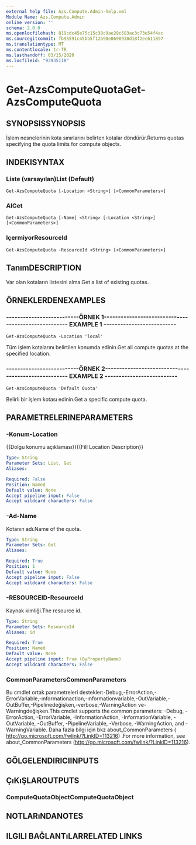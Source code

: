 ```yaml
---
external help file: Azs.Compute.Admin-help.xml
Module Name: Azs.Compute.Admin
online version: ''
schema: 2.0.0
ms.openlocfilehash: 819cdc45e75c15c38c9ae28c583ac3c73e54f4ac
ms.sourcegitcommit: fb95591c45bb5f12b98e0690938d18f2ec611897
ms.translationtype: MT
ms.contentlocale: tr-TR
ms.lasthandoff: 03/15/2020
ms.locfileid: "93935118"
---
```

# <span data-ttu-id="63a7e-101">Get-AzsComputeQuota</span><span class="sxs-lookup"><span data-stu-id="63a7e-101">Get-AzsComputeQuota</span></span>

## <span data-ttu-id="63a7e-102">SYNOPSIS</span><span class="sxs-lookup"><span data-stu-id="63a7e-102">SYNOPSIS</span></span>
<span data-ttu-id="63a7e-103">İşlem nesnelerinin kota sınırlarını belirten kotalar döndürür.</span><span class="sxs-lookup"><span data-stu-id="63a7e-103">Returns quotas specifying the quota limits for compute objects.</span></span>

## <span data-ttu-id="63a7e-104">INDEKI</span><span class="sxs-lookup"><span data-stu-id="63a7e-104">SYNTAX</span></span>

### <span data-ttu-id="63a7e-105">Liste (varsayılan)</span><span class="sxs-lookup"><span data-stu-id="63a7e-105">List (Default)</span></span>
```
Get-AzsComputeQuota [-Location <String>] [<CommonParameters>]
```

### <span data-ttu-id="63a7e-106">Al</span><span class="sxs-lookup"><span data-stu-id="63a7e-106">Get</span></span>
```
Get-AzsComputeQuota [-Name] <String> [-Location <String>] [<CommonParameters>]
```

### <span data-ttu-id="63a7e-107">Içermiyor</span><span class="sxs-lookup"><span data-stu-id="63a7e-107">ResourceId</span></span>
```
Get-AzsComputeQuota -ResourceId <String> [<CommonParameters>]
```

## <span data-ttu-id="63a7e-108">Tanım</span><span class="sxs-lookup"><span data-stu-id="63a7e-108">DESCRIPTION</span></span>
<span data-ttu-id="63a7e-109">Var olan kotaların listesini alma.</span><span class="sxs-lookup"><span data-stu-id="63a7e-109">Get a list of existing quotas.</span></span>

## <span data-ttu-id="63a7e-110">ÖRNEKLERDEN</span><span class="sxs-lookup"><span data-stu-id="63a7e-110">EXAMPLES</span></span>

### <span data-ttu-id="63a7e-111">--------------------------ÖRNEK 1--------------------------</span><span class="sxs-lookup"><span data-stu-id="63a7e-111">-------------------------- EXAMPLE 1 --------------------------</span></span>
```
Get-AzsComputeQuota -Location 'local'
```

<span data-ttu-id="63a7e-112">Tüm işlem kotalarını belirtilen konumda edinin.</span><span class="sxs-lookup"><span data-stu-id="63a7e-112">Get all compute quotas at the specified location.</span></span>

### <span data-ttu-id="63a7e-113">--------------------------ÖRNEK 2--------------------------</span><span class="sxs-lookup"><span data-stu-id="63a7e-113">-------------------------- EXAMPLE 2 --------------------------</span></span>
```
Get-AzsComputeQuota 'Default Quota'
```

<span data-ttu-id="63a7e-114">Belirli bir işlem kotası edinin.</span><span class="sxs-lookup"><span data-stu-id="63a7e-114">Get a specific compute quota.</span></span>

## <span data-ttu-id="63a7e-115">PARAMETRELERINE</span><span class="sxs-lookup"><span data-stu-id="63a7e-115">PARAMETERS</span></span>

### <span data-ttu-id="63a7e-116">-Konum</span><span class="sxs-lookup"><span data-stu-id="63a7e-116">-Location</span></span>
<span data-ttu-id="63a7e-117">{{Dolgu konumu açıklaması}}</span><span class="sxs-lookup"><span data-stu-id="63a7e-117">{{Fill Location Description}}</span></span>

```yaml
Type: String
Parameter Sets: List, Get
Aliases: 

Required: False
Position: Named
Default value: None
Accept pipeline input: False
Accept wildcard characters: False
```

### <span data-ttu-id="63a7e-118">-Ad</span><span class="sxs-lookup"><span data-stu-id="63a7e-118">-Name</span></span>
<span data-ttu-id="63a7e-119">Kotanın adı.</span><span class="sxs-lookup"><span data-stu-id="63a7e-119">Name of the quota.</span></span>

```yaml
Type: String
Parameter Sets: Get
Aliases: 

Required: True
Position: 1
Default value: None
Accept pipeline input: False
Accept wildcard characters: False
```

### <span data-ttu-id="63a7e-120">-RESOURCEID</span><span class="sxs-lookup"><span data-stu-id="63a7e-120">-ResourceId</span></span>
<span data-ttu-id="63a7e-121">Kaynak kimliği.</span><span class="sxs-lookup"><span data-stu-id="63a7e-121">The resource id.</span></span>

```yaml
Type: String
Parameter Sets: ResourceId
Aliases: id

Required: True
Position: Named
Default value: None
Accept pipeline input: True (ByPropertyName)
Accept wildcard characters: False
```

### <span data-ttu-id="63a7e-122">CommonParameters</span><span class="sxs-lookup"><span data-stu-id="63a7e-122">CommonParameters</span></span>
<span data-ttu-id="63a7e-123">Bu cmdlet ortak parametreleri destekler:-Debug,-ErrorAction,-ErrorVariable,-ınformationaction,-ınformationvariable,-OutVariable,-OutBuffer,-Pipelinedeğişken,-verbose,-WarningAction ve-Warningdeğişken.</span><span class="sxs-lookup"><span data-stu-id="63a7e-123">This cmdlet supports the common parameters: -Debug, -ErrorAction, -ErrorVariable, -InformationAction, -InformationVariable, -OutVariable, -OutBuffer, -PipelineVariable, -Verbose, -WarningAction, and -WarningVariable.</span></span> <span data-ttu-id="63a7e-124">Daha fazla bilgi için bkz about_CommonParameters ( http://go.microsoft.com/fwlink/?LinkID=113216) .</span><span class="sxs-lookup"><span data-stu-id="63a7e-124">For more information, see about_CommonParameters (http://go.microsoft.com/fwlink/?LinkID=113216).</span></span>

## <span data-ttu-id="63a7e-125">GÖLGELENDIRICI</span><span class="sxs-lookup"><span data-stu-id="63a7e-125">INPUTS</span></span>

## <span data-ttu-id="63a7e-126">ÇıKıŞLAR</span><span class="sxs-lookup"><span data-stu-id="63a7e-126">OUTPUTS</span></span>

### <span data-ttu-id="63a7e-127">ComputeQuotaObject</span><span class="sxs-lookup"><span data-stu-id="63a7e-127">ComputeQuotaObject</span></span>

## <span data-ttu-id="63a7e-128">NOTLARıNDA</span><span class="sxs-lookup"><span data-stu-id="63a7e-128">NOTES</span></span>

## <span data-ttu-id="63a7e-129">ILGILI BAĞLANTıLAR</span><span class="sxs-lookup"><span data-stu-id="63a7e-129">RELATED LINKS</span></span>

